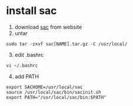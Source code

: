 # **install sac**

1. download [sac](https://ds.iris.edu/ds/nodes/dmc/forms/sac-download/16949-6a9-e037aaecf7428e6e199a/) from website
2. untar
```
sudo tar -zxvf sac[NAME].tar.gz -C /usr/local/
```
3. edit .bashrc
```
vi ~/.bashrc
```
4. add PATH
```
export SACHOME=/usr/local/sac
source /usr/local/sac/bin/sacinit.sh
export PATH="/usr/local/sac/bin:$PATH"
```